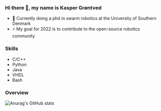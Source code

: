 ### Hi there 👋, my name is Kasper Grøntved
- 👯 Currently doing a phd in swarm robotics at the University of Southern Denmark
- ⚡ My goal for 2022 is to contribute to the open-source robotics community

### Skills 
* C/C++
* Python
* Java 
* VHDL 
* Bash

### Overview
![Anurag's GitHub stats](https://github-readme-stats.vercel.app/api?username=kasperg3&hide=contribs&count_private=true&show_icons=true,prs)

